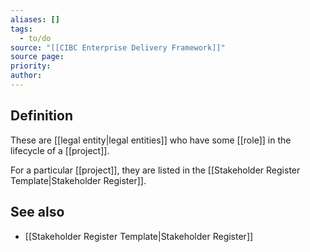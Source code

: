 ```yaml
---
aliases: []
tags:
  - to/do
source: "[[CIBC Enterprise Delivery Framework]]"
source page: 
priority: 
author:
---
```

## Definition
These are [[legal entity|legal entities]] who have some [[role]] in the lifecycle of a [[project]]. 

For a particular [[project]], they are listed in the [[Stakeholder Register Template|Stakeholder Register]]. 

## See also
- [[Stakeholder Register Template|Stakeholder Register]]